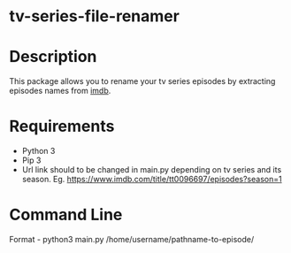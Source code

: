 # tv-series-file-renamer
# Description
This package allows you to rename your tv series episodes by extracting episodes names from [imdb](https://www.imdb.com/).
# Requirements
* Python 3
* Pip 3
* Url link should to be changed in main.py depending on tv series and its season. Eg. https://www.imdb.com/title/tt0096697/episodes?season=1
# Command Line
Format - python3 main.py /home/username/pathname-to-episode/
